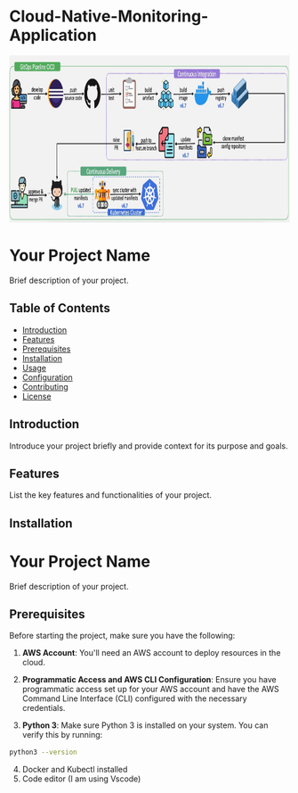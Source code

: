 # Cloud-Native-Monitoring-Application

<img src="https://github.com/vaibhavkapase1302/Cloud-Native-Monitoring-Application/blob/main/GitOps%20Architecture.jpg" width="800" height="300" alt="Example Image">

# Your Project Name

Brief description of your project.

## Table of Contents

- [Introduction](#introduction)
- [Features](#features)
- [Prerequisites](#prerequisites)
- [Installation](#installation)
- [Usage](#usage)
- [Configuration](#configuration)
- [Contributing](#contributing)
- [License](#license)

## Introduction

Introduce your project briefly and provide context for its purpose and goals.

## Features

List the key features and functionalities of your project.

## Installation

# Your Project Name

Brief description of your project.

## Prerequisites

Before starting the project, make sure you have the following:

1. **AWS Account**: You'll need an AWS account to deploy resources in the cloud.

2. **Programmatic Access and AWS CLI Configuration**: Ensure you have programmatic access set up for your AWS account and have the AWS Command Line Interface (CLI) configured with the necessary credentials.

3. **Python 3**: Make sure Python 3 is installed on your system. You can verify this by running:

  ```bash
  python3 --version
```

4. Docker and Kubectl installed
5. Code editor (I am using Vscode)
   


